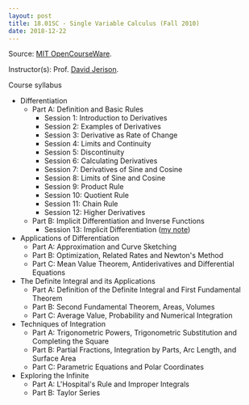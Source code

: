```yaml
---
layout: post
title: 18.01SC - Single Variable Calculus (Fall 2010)
date: 2018-12-22
---
```

Source: [MIT OpenCourseWare](https://ocw.mit.edu/courses/mathematics/18-01sc-single-variable-calculus-fall-2010/).

Instructor(s): Prof. [David Jerison](http://math.mit.edu/~jerison/).

Course syllabus
* Differentiation
  * Part A: Definition and Basic Rules
    * Session 1: Introduction to Derivatives
    * Session 2: Examples of Derivatives
    * Session 3: Derivative as Rate of Change
    * Session 4: Limits and Continuity
    * Session 5: Discontinuity
    * Session 6: Calculating Derivatives
    * Session 7: Derivatives of Sine and Cosine
    * Session 8: Limits of Sine and Cosine
    * Session 9: Product Rule
    * Session 10: Quotient Rule
    * Session 11: Chain Rule
    * Session 12: Higher Derivatives
  * Part B: Implicit Differentiation and Inverse Functions
    * Session 13: Implicit Differentiation ([my note](/data/18.01SC/session13.pdf))
* Applications of Differentiation
  * Part A: Approximation and Curve Sketching
  * Part B: Optimization, Related Rates and Newton's Method
  * Part C: Mean Value Theorem, Antiderivatives and Differential Equations
* The Definite Integral and its Applications
  * Part A: Definition of the Definite Integral and First Fundamental Theorem
  * Part B: Second Fundamental Theorem, Areas, Volumes
  * Part C: Average Value, Probability and Numerical Integration
* Techniques of Integration
  * Part A: Trigonometric Powers, Trigonometric Substitution and Completing the Square
  * Part B: Partial Fractions, Integration by Parts, Arc Length, and Surface Area
  * Part C: Parametric Equations and Polar Coordinates
* Exploring the Infinite
  * Part A: L'Hospital's Rule and Improper Integrals
  * Part B: Taylor Series
